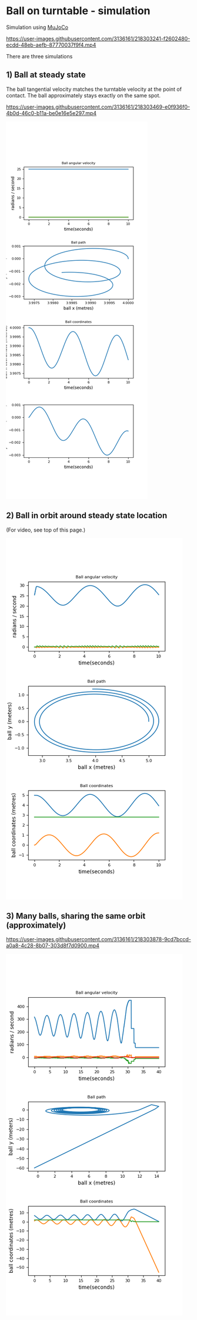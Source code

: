 # Ball on turntable - simulation

Simulation using [MuJoCo](https://github.com/deepmind/dm_control)

https://user-images.githubusercontent.com/3136161/218303241-f2602480-ecdd-48eb-aefb-87770037f9f4.mp4

There are three simulations

## 1) Ball at steady state

The ball tangential velocity matches the turntable velocity at the point of contact.  The ball approximately stays exactly on the same spot.

https://user-images.githubusercontent.com/3136161/218303469-e0f936f0-4b0d-46c0-b11a-be0e16e5e297.mp4

![plot at steady state](mujoco_ball_on_turntable_steady_state_plots.png)

## 2) Ball in orbit around steady state location

(For video, see top of this page.)

![plot, ball in orbit](mujoco_ball_on_turntable_plots.png)

## 3) Many balls, sharing the same orbit (approximately)

https://user-images.githubusercontent.com/3136161/218303878-9cd7bccd-a0a8-4c28-8b07-303d8f7d0900.mp4

![plot, one of the balls in orbit](mujoco_ball_on_turntable_flock_plots.png)


